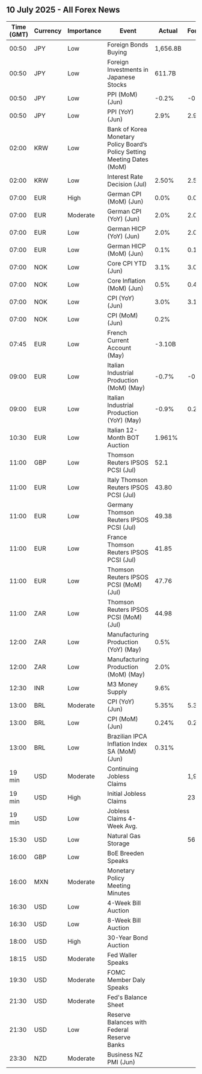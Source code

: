 ## 10 July 2025 - All Forex News

| Time (GMT) | Currency | Importance | Event | Actual | Forecast | Previous |
|------|----------|------------|-------|--------|----------|----------|
| 00:50 | JPY | Low | Foreign Bonds Buying | 1,656.8B |  | 182.8B |
| 00:50 | JPY | Low | Foreign Investments in Japanese Stocks | 611.7B |  | 651.3B |
| 00:50 | JPY | Low | PPI (MoM) (Jun) | -0.2% | -0.2% | -0.1% |
| 00:50 | JPY | Low | PPI (YoY) (Jun) | 2.9% | 2.9% | 3.3% |
| 02:00 | KRW | Low | Bank of Korea Monetary Policy Board’s Policy Setting Meeting Dates (MoM) |  |  |  |
| 02:00 | KRW | Low | Interest Rate Decision (Jul) | 2.50% | 2.50% | 2.50% |
| 07:00 | EUR | High | German CPI (MoM) (Jun) | 0.0% | 0.0% | 0.1% |
| 07:00 | EUR | Moderate | German CPI (YoY) (Jun) | 2.0% | 2.0% | 2.1% |
| 07:00 | EUR | Low | German HICP (YoY) (Jun) | 2.0% | 2.0% | 2.1% |
| 07:00 | EUR | Low | German HICP (MoM) (Jun) | 0.1% | 0.1% | 0.2% |
| 07:00 | NOK | Low | Core CPI YTD (Jun) | 3.1% | 3.0% | 2.8% |
| 07:00 | NOK | Low | Core Inflation (MoM) (Jun) | 0.5% | 0.4% | 0.2% |
| 07:00 | NOK | Low | CPI (YoY) (Jun) | 3.0% | 3.1% | 3.0% |
| 07:00 | NOK | Low | CPI (MoM) (Jun) | 0.2% |  | 0.4% |
| 07:45 | EUR | Low | French Current Account (May) | -3.10B |  | -6.60B |
| 09:00 | EUR | Low | Italian Industrial Production (MoM) (May) | -0.7% | -0.2% | 0.9% |
| 09:00 | EUR | Low | Italian Industrial Production (YoY) (May) | -0.9% | 0.2% | 0.1% |
| 10:30 | EUR | Low | Italian 12-Month BOT Auction | 1.961% |  | 1.983% |
| 11:00 | GBP | Low | Thomson Reuters IPSOS PCSI (Jul) | 52.1 |  | 52.1 |
| 11:00 | EUR | Low | Italy Thomson Reuters IPSOS PCSI (Jul) | 43.80 |  | 47.01 |
| 11:00 | EUR | Low | Germany Thomson Reuters IPSOS PCSI (Jul) | 49.38 |  | 47.16 |
| 11:00 | EUR | Low | France Thomson Reuters IPSOS PCSI (Jul) | 41.85 |  | 42.00 |
| 11:00 | EUR | Low | Thomson Reuters IPSOS PCSI (MoM) (Jul) | 47.76 |  | 49.99 |
| 11:00 | ZAR | Low | Thomson Reuters IPSOS PCSI (MoM) (Jul) | 44.98 |  | 45.96 |
| 12:00 | ZAR | Low | Manufacturing Production (YoY) (May) | 0.5% |  | -6.4% |
| 12:00 | ZAR | Low | Manufacturing Production (MoM) (May) | 2.0% |  | 1.7% |
| 12:30 | INR | Low | M3 Money Supply | 9.6% |  | 9.8% |
| 13:00 | BRL | Moderate | CPI (YoY) (Jun) | 5.35% | 5.32% | 5.32% |
| 13:00 | BRL | Low | CPI (MoM) (Jun) | 0.24% | 0.20% | 0.26% |
| 13:00 | BRL | Low | Brazilian IPCA Inflation Index SA (MoM) (Jun) | 0.31% |  | 0.32% |
| 19 min | USD | Moderate | Continuing Jobless Claims |  | 1,980K | 1,964K |
| 19 min | USD | High | Initial Jobless Claims |  | 236K | 233K |
| 19 min | USD | Low | Jobless Claims 4-Week Avg. |  |  | 241.50K |
| 15:30 | USD | Low | Natural Gas Storage |  | 56B | 55B |
| 16:00 | GBP | Low | BoE Breeden Speaks |  |  |  |
| 16:00 | MXN | Moderate | Monetary Policy Meeting Minutes |  |  |  |
| 16:30 | USD | Low | 4-Week Bill Auction |  |  | 4.240% |
| 16:30 | USD | Low | 8-Week Bill Auction |  |  | 4.300% |
| 18:00 | USD | High | 30-Year Bond Auction |  |  | 4.844% |
| 18:15 | USD | Moderate | Fed Waller Speaks |  |  |  |
| 19:30 | USD | Moderate | FOMC Member Daly Speaks |  |  |  |
| 21:30 | USD | Moderate | Fed's Balance Sheet |  |  | 6,660B |
| 21:30 | USD | Low | Reserve Balances with Federal Reserve Banks |  |  | 3.257T |
| 23:30 | NZD | Moderate | Business NZ PMI (Jun) |  |  | 47.5 |

